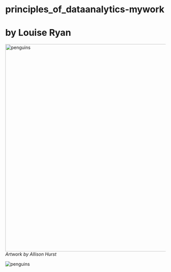 # principles_of_dataanalytics-mywork

# by Louise Ryan



<img src="https://allisonhorst.github.io/palmerpenguins/reference/figures/lter_penguins.png" alt="penguins" width="650"/> *Artwork by Allison Hurst*

![penguins](https://upload.wikimedia.org/wikipedia/commons/3/3d/Ant-pen_map_anvers.PNG)


